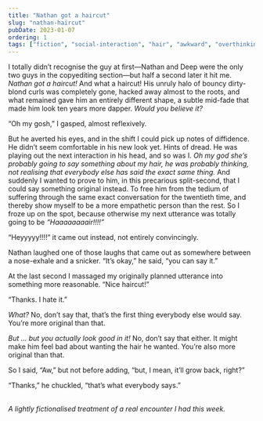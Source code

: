 ```yaml
---
title: "Nathan got a haircut"
slug: "nathan-haircut"
pubDate: 2023-01-07
ordering: 1
tags: ["fiction", "social-interaction", "hair", "awkward", "overthinking"]
---
```


<span class="small-caps">I totally didn’t recognise the guy at first</span>—Nathan and Deep were the only two guys in the copyediting section—but half a second later it hit me. _Nathan got a haircut!_ And what a haircut! His unruly halo of bouncy dirty-blond curls was completely gone, hacked away almost to the roots, and what remained gave him an entirely different shape, a subtle mid-fade that made him look ten years more dapper. _Would you believe it?_

“Oh my gosh,” I gasped, almost reflexively.

But he averted his eyes, and in the shift I could pick up notes of diffidence. He didn’t seem comfortable in his new look yet. Hints of dread. He was playing out the next interaction in his head, and so was I. _Oh my god she’s probably going to say something about my hair, he was probably thinking, not realising that everybody else has said the exact same thing._ And suddenly I wanted to prove to him, in this precarious split-second, that I could say something original instead. To free him from the tedium of suffering through the same exact conversation for the twentieth time, and thereby show myself to be a more empathetic person than the rest. So I froze up on the spot, because otherwise my next utterance was totally going to be _“Haaaaaaaair!!!!”_

“Heyyyyy!!!!” it came out instead, not entirely convincingly.

Nathan laughed one of those laughs that came out as somewhere between a nose-exhale and a snicker. “It’s okay,” he said, “you can say it.”

At the last second I massaged my originally planned utterance into something more reasonable. “Nice haircut!”

“Thanks. I hate it.”

_What?_ No, don’t say that, that’s the first thing everybody else would say. You’re more original than that.

_But … but you actually look good in it!_ No, don’t say that either. It might make him feel bad about wanting the hair he wanted. You’re also more original than that.

So I said, “Aw,” but not before adding, “but, I mean, it’ll grow back, right?”

“Thanks,” he chuckled, “that’s what everybody says.”

<br />

<div class="commentary">
<i>
A lightly fictionalised treatment of a real encounter I had this week.
</i>
</div>